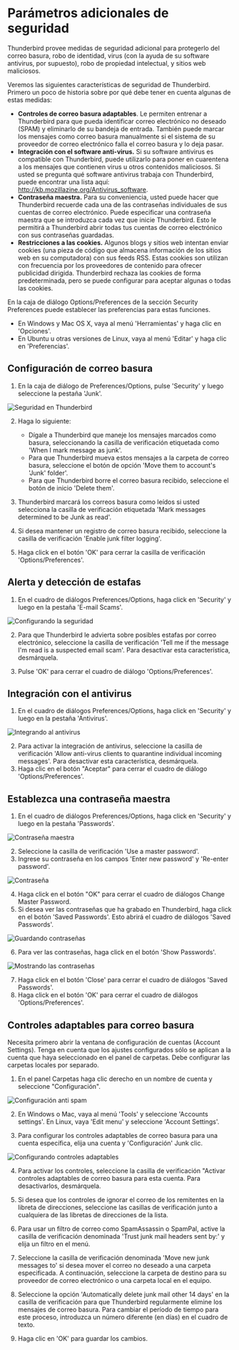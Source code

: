 Parámetros adicionales de seguridad
===================================

Thunderbird provee medidas de seguridad adicional para protegerlo del correo basura, robo de identidad, virus (con la ayuda de su software antivirus, por supuesto), robo de propiedad intelectual, y sitios web maliciosos.

Veremos las siguientes características de seguridad de Thunderbird. Primero un poco de historia sobre por qué debe tener en cuenta algunas de estas medidas:

 * **Controles de correo basura adaptables**. Le permiten entrenar a Thunderbird para que pueda identificar correo electrónico no deseado (SPAM) y eliminarlo de su bandeja de entrada. También puede marcar los mensajes como correo basura manualmente si el sistema de su proveedor de correo electrónico falla el correo basura y lo deja pasar.
 * **Integración con el software anti-virus.** Si su software antivirus es compatible con Thunderbird, puede utilizarlo para poner en cuarentena a los mensajes que contienen virus u otros contenidos maliciosos. Si usted se pregunta qué software antivirus trabaja con Thunderbird, puede encontrar una lista aquí: http://kb.mozillazine.org/Antivirus_software.
 * **Contraseña maestra.** Para su conveniencia, usted puede hacer que Thunderbird recuerde cada una de las contraseñas individuales de sus cuentas de correo electrónico. Puede especificar una contraseña maestra que se introduzca cada vez que inicie Thunderbird. Esto le permitirá a Thunderbird abrir todas tus cuentas de correo electrónico con sus contraseñas guardadas.
 * **Restricciones a las cookies.** Algunos blogs y sitios web intentan enviar cookies (una pieza de código que almacena información de los sitios web en su computadora) con sus feeds RSS. Estas cookies son utilizan con frecuencia por los proveedores de contenido para ofrecer publicidad dirigida. Thunderbird rechaza las cookies de forma predeterminada, pero se puede configurar para aceptar algunas o todas las cookies.

En la caja de diálogo Options/Preferences de la sección Security Preferences puede establecer las preferencias para estas funciones.

 * En Windows y Mac OS X, vaya al menú 'Herramientas' y haga clic en 'Opciones'.
 * En Ubuntu u otras versiones de Linux, vaya al menú 'Editar' y haga clic en 'Preferencias'.


Configuración de correo basura
------------------------------

 1. En la caja de diálogo de Preferences/Options, pulse 'Security' y luego seleccione la pestaña 'Junk'.

 ![Seguridad en Thunderbird](thunderbird_sec_1.jpg)

 2. Haga lo siguiente:
    * Dígale a Thunderbird que maneje los mensajes marcados como basura, seleccionando la casilla de verificación etiquetada como 'When I mark message as junk'.
    * Para que Thunderbird mueva estos mensajes a la carpeta de correo basura, seleccione el botón de opción 'Move them to account's 'Junk' folder'.
    * Para que Thunderbird borre el correo basura recibido, seleccione el botón de inicio 'Delete them'.

 3. Thunderbird marcará los correos basura como leídos si usted selecciona la casilla de verificación etiquetada 'Mark messages determined to be Junk as read'.
 4. Si desea mantener un registro de correo basura recibido, seleccione la casilla de verificación 'Enable junk filter logging'.
 5. Haga click en el botón 'OK' para cerrar la casilla de verificación 'Options/Preferences'.

Alerta y detección de estafas
-----------------------------

 1. En el cuadro de diálogos Preferences/Options, haga click en 'Security' y luego en la pestaña 'E-mail Scams'.

 ![Configurando la seguridad](thunderbird_sec_2.jpg)

 2. Para que Thunderbird le advierta sobre posibles estafas por correo electrónico, seleccione la casilla de verificación 'Tell me if the message I'm read is a suspected email scam'. Para desactivar esta característica, desmárquela.

 3. Pulse 'OK' para cerrar el cuadro de diálogo 'Options/Preferences'.

Integración con el antivirus
----------------------------

 1. En el cuadro de diálogos Preferences/Options, haga click en 'Security' y luego en la pestaña 'Antivirus'.

 ![Integrando al antivirus](thunderbird_sec_3.jpg)

 2. Para activar la integración de antivirus, seleccione la casilla de verificación 'Allow anti-virus clients to quarantine individual incoming messages'. Para desactivar esta característica, desmárquela.
 3. Haga clic en el botón "Aceptar" para cerrar el cuadro de diálogo 'Options/Preferences'.

Establezca una contraseña maestra
---------------------------------

 1. En el cuadro de diálogos Preferences/Options, haga click en 'Security' y luego en la pestaña 'Passwords'.

 ![Contraseña maestra](thunderbird_sec_4.jpg)

 2. Seleccione la casilla de verificación 'Use a master password'.
 3. Ingrese su contraseña en los campos 'Enter new password' y 'Re-enter password'.

 ![Contraseña](thunderbird_sec_5.jpg)

 4. Haga click en el botón "OK" para cerrar el cuadro de diálogos Change Master Password.
 5. Si desea ver las contraseñas que ha grabado en Thunderbird, haga click en el botón 'Saved Passwords'. Esto abrirá el cuadro de diálogos 'Saved Passwords'.

 ![Guardando contraseñas](thunderbird_sec_6.jpg)

 6. Para ver las contraseñas, haga click en el botón 'Show Passwords'.

 ![Mostrando las contraseñas](thunderbird_sec_7.jpg)

 7. Haga click en el botón 'Close' para cerrar el cuadro de diálogos 'Saved Passwords'.
 8. Haga click en el botón 'OK' para cerrar el cuadro de diálogos 'Options/Preferences'.


Controles adaptables para correo basura
---------------------------------------

Necesita primero abrir la ventana de configuración de cuentas (Account Settings). Tenga en cuenta que los ajustes configurados sólo se aplican a la cuenta que haya seleccionado en el panel de carpetas. Debe configurar las carpetas locales por separado.

 1. En el panel Carpetas haga clic derecho en un nombre de cuenta y seleccione "Configuración".

 ![Configuración anti spam](thunderbird_sec_8.jpg)

 2. En Windows o Mac, vaya al menú 'Tools' y seleccione 'Accounts settings'. En Linux, vaya 'Edit menu' y seleccione 'Account Settings'.

 3. Para configurar los controles adaptables de correo basura para una cuenta específica, elija una cuenta y 'Configuración' Junk clic.

 ![Configurando controles adaptables](thunderbird_sec_9.jpg)

 4. Para activar los controles, seleccione la casilla de verificación "Activar controles adaptables de correo basura para esta cuenta. Para desactivarlos, desmárquela.

 5. Si desea que los controles de ignorar el correo de los remitentes en la libreta de direcciones, seleccione las casillas de verificación junto a cualquiera de las libretas de direcciones de la lista.
 6. Para usar un filtro de correo como SpamAssassin o SpamPal, active la casilla de verificación denominada 'Trust junk mail headers sent by:' y elija un filtro en el menú.
 7. Seleccione la casilla de verificación denominada 'Move new junk messages to' si desea mover el correo no deseado a una carpeta especificada. A continuación, seleccione la carpeta de destino para su proveedor de correo electrónico o una carpeta local en el equipo.
 8. Seleccione la opción 'Automatically delete junk mail other 14 days' en la casilla de verificación para que Thunderbird regularmente elimine los mensajes de correo basura. Para cambiar el período de tiempo para este proceso, introduzca un número diferente (en días) en el cuadro de texto.
 9. Haga clic en 'OK' para guardar los cambios.

